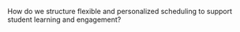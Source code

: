 How do we structure flexible and personalized scheduling to support student learning and engagement?
